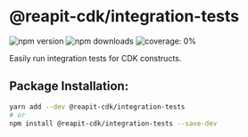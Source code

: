 # @reapit-cdk/integration-tests

![npm version](https://img.shields.io/npm/v/@reapit-cdk/integration-tests) ![npm downloads](https://img.shields.io/npm/dm/@reapit-cdk/integration-tests) ![coverage: 0%](https://img.shields.io/badge/coverage-0%-red)

Easily run integration tests for CDK constructs.

## Package Installation:

```sh
yarn add --dev @reapit-cdk/integration-tests
# or
npm install @reapit-cdk/integration-tests --save-dev
```